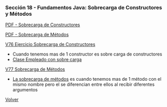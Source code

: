 ### Sección 18 - Fundamentos Java: Sobrecarga de Constructores y Métodos

[PDF - Sobrecarga de Constructores](Apuntes/15-01-SobrecargaConstructores-CFJ.pdf)

[PDF - Sobrecarga de Métodos](Apuntes/15-02-SobrecargaMetodos-CFJ.pdf)

[V76 Ejercicio Sobrecarga de Constructores](V76_Herencia_en_Java/src)
- Cuando tenemos mas de 1 constructor es sobre carga de constructores
- [Clase Empleado con sobre carga](V76_Herencia_en_Java/src/domain/Empleado.java)

[V77 Sobrecarga de Métodos](V77_Ejercicios_Sobrecarga_de_metodos/src)
- [La sobrecarga de métodos](V77_Ejercicios_Sobrecarga_de_metodos/src/operaciones/Operaciones.java) 
es cuando tenemos mas de 1 método con el mismo
nombre pero el se diferencian entre ellos al recibir diferentes argumentos

[Volver](../)